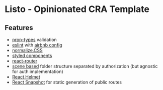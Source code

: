 # Listo - Opinionated CRA Template

## Features

- [prop-types](https://www.npmjs.com/package/prop-types) validation
- [eslint](https://eslint.org/) with [airbnb config](https://www.npmjs.com/package/eslint-config-airbnb)
- [normalize.CSS](https://necolas.github.io/normalize.css/)
- [styled components](https://styled-components.com/)
- [react-router](https://reactrouter.com/web/guides/quick-start)
- [scene based](https://ijk.ghost.io/structure-react-project/) folder structure separated by authorization (but agnostic for auth implementation)
- [React Helmet](https://github.com/nfl/react-helmet)
- [React Snapshot](https://github.com/geelen/react-snapshot) for static generation of public routes
